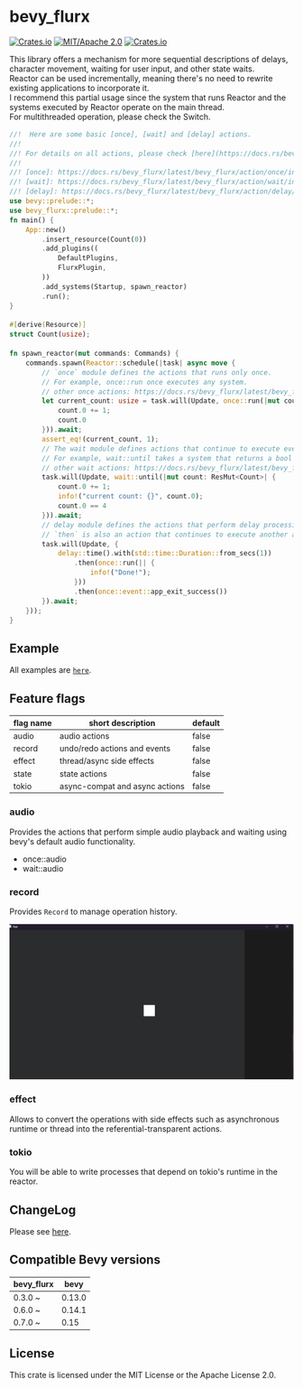 # bevy_flurx

[![Crates.io](https://img.shields.io/crates/v/bevy_flurx.svg)](https://crates.io/crates/bevy_flurx)
[![MIT/Apache 2.0](https://img.shields.io/badge/license-MIT%2FApache-blue.svg)](https://github.com/not-elm/bevy_flurx#license)
[![Crates.io](https://img.shields.io/crates/d/bevy_flurx.svg)](https://crates.io/crates/bevy_flurx)

This library offers a mechanism for more sequential descriptions of delays, character movement, waiting for user input,
and other state waits.  
Reactor can be used incrementally, meaning there's no need to rewrite existing applications to incorporate it.   
I recommend this partial usage since the system that runs Reactor and the systems executed by Reactor operate on the
main thread.   
For multithreaded operation, please check the Switch.

```rust
//!  Here are some basic [once], [wait] and [delay] actions.
//!
//! For details on all actions, please check [here](https://docs.rs/bevy_flurx/latest/bevy_flurx/action/index.html).
//!
//! [once]: https://docs.rs/bevy_flurx/latest/bevy_flurx/action/once/index.html
//! [wait]: https://docs.rs/bevy_flurx/latest/bevy_flurx/action/wait/index.html
//! [delay]: https://docs.rs/bevy_flurx/latest/bevy_flurx/action/delay/index.html
use bevy::prelude::*;
use bevy_flurx::prelude::*;
fn main() {
    App::new()
        .insert_resource(Count(0))
        .add_plugins((
            DefaultPlugins,
            FlurxPlugin,
        ))
        .add_systems(Startup, spawn_reactor)
        .run();
}

#[derive(Resource)]
struct Count(usize);

fn spawn_reactor(mut commands: Commands) {
    commands.spawn(Reactor::schedule(|task| async move {
        // `once` module defines the actions that runs only once.
        // For example, once::run once executes any system.
        // other once actions: https://docs.rs/bevy_flurx/latest/bevy_flurx/action/once/index.html
        let current_count: usize = task.will(Update, once::run(|mut count: ResMut<Count>| {
            count.0 += 1;
            count.0
        })).await;
        assert_eq!(current_count, 1);
        // The wait module defines actions that continue to execute every frame according to specified conditions.
        // For example, wait::until takes a system that returns a bool value and continues to execute it until it returns true.
        // other wait actions: https://docs.rs/bevy_flurx/latest/bevy_flurx/action/wait/index.html
        task.will(Update, wait::until(|mut count: ResMut<Count>| {
            count.0 += 1;
            info!("current count: {}", count.0);
            count.0 == 4
        })).await;
        // delay module defines the actions that perform delay processing.
        // `then` is also an action that continues to execute another action.
        task.will(Update, {
            delay::time().with(std::time::Duration::from_secs(1))
                .then(once::run(|| {
                    info!("Done!");
                }))
                .then(once::event::app_exit_success())
        }).await;
    }));
}
```

## Example

All examples are [`here`](./examples).

## Feature flags

| flag name | short description              | default |
|-----------|--------------------------------|---------|
| audio     | audio actions                  | false   |
| record    | undo/redo actions and events   | false   | 
| effect    | thread/async side effects      | false   |
| state     | state actions                  | false   | 
| tokio     | async-compat and async actions | false   | 

### audio

Provides the actions that perform simple audio playback and waiting using bevy's default audio functionality.

- once::audio
- wait::audio

### record

Provides `Record` to manage operation history.

![undo_redo](examples/undo_redo.gif)

### effect

Allows to convert the operations with side effects such as asynchronous runtime or thread into the
referential-transparent actions.

### tokio

You will be able to write processes that depend on tokio's runtime in the reactor.

## ChangeLog

Please see [here](https://github.com/not-elm/bevy_flurx/blob/main/CHANGELOG.md).

## Compatible Bevy versions

| bevy_flurx | bevy   |
|------------|--------|
| 0.3.0 ~    | 0.13.0 |
| 0.6.0 ~    | 0.14.1 | 
| 0.7.0 ~    | 0.15   | 

## License

This crate is licensed under the MIT License or the Apache License 2.0.
